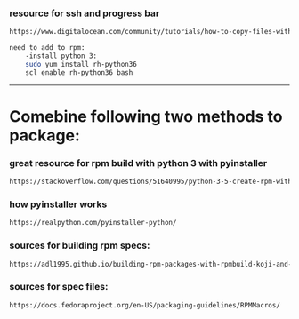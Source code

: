 ### resource for ssh and progress bar
```bash
https://www.digitalocean.com/community/tutorials/how-to-copy-files-with-rsync-over-ssh
```
```bash
need to add to rpm:
    -install python 3:
    sudo yum install rh-python36
    scl enable rh-python36 bash
```

-------------------------------------------

# Comebine following two methods to package:

### great resource for rpm build with python 3 with pyinstaller
```bash
https://stackoverflow.com/questions/51640995/python-3-5-create-rpm-with-pyinstaller-generated-executable
```

### how pyinstaller works
```bash
https://realpython.com/pyinstaller-python/
```

### sources for building rpm specs:
```bash
https://adl1995.github.io/building-rpm-packages-with-rpmbuild-koji-and-gitlab-ci.html
```

### sources for spec files:
```bash
https://docs.fedoraproject.org/en-US/packaging-guidelines/RPMMacros/
```